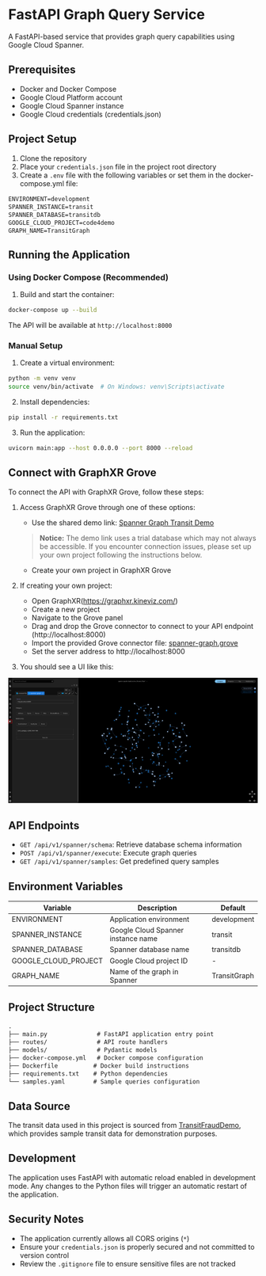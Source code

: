 # FastAPI Graph Query Service

A FastAPI-based service that provides graph query capabilities using Google Cloud Spanner.

## Prerequisites

- Docker and Docker Compose
- Google Cloud Platform account
- Google Cloud Spanner instance
- Google Cloud credentials (credentials.json)

## Project Setup

1. Clone the repository
2. Place your `credentials.json` file in the project root directory
3. Create a `.env` file with the following variables or set them in the docker-compose.yml file:

```
ENVIRONMENT=development
SPANNER_INSTANCE=transit
SPANNER_DATABASE=transitdb
GOOGLE_CLOUD_PROJECT=code4demo
GRAPH_NAME=TransitGraph
```


## Running the Application

### Using Docker Compose (Recommended)

1. Build and start the container:
```bash
docker-compose up --build
```

The API will be available at `http://localhost:8000`

### Manual Setup

1. Create a virtual environment:
```bash
python -m venv venv
source venv/bin/activate  # On Windows: venv\Scripts\activate
```

2. Install dependencies:
```bash
pip install -r requirements.txt
```

3. Run the application:
```bash
uvicorn main:app --host 0.0.0.0 --port 8000 --reload
```

## Connect with GraphXR Grove

To connect the API with GraphXR Grove, follow these steps:

1. Access GraphXR Grove through one of these options:
   - Use the shared demo link: [Spanner Graph Transit Demo](https://graphxr.kineviz.com/share/677ce4fc63df25e71340f471/spanner-graph-transit-demo?userID=5c020fe520f1ed00216552c3&groveProjectId=677ce4fc63df25e71340f471&groveFileKey=spanner-graph&groveVersion=0&groveFullscreen=true&groveReadonly=true&groveBlockMode=hide)
   > **Notice:** The demo link uses a trial database which may not always be accessible. If you encounter connection issues, please set up your own project following the instructions below.
   - Create your own project in GraphXR Grove

2. If creating your own project:
   - Open GraphXR(https://graphxr.kineviz.com/)
   - Create a new project
   - Navigate to the Grove panel
   - Drag and drop the Grove connector to connect to your API endpoint (http://localhost:8000)
   - Import the provided Grove connector file: [spanner-graph.grove](https://github.com/Kineviz/spannergraph-graphxr-api/blob/master/spanner-graph.grove)
   - Set the server address to http://localhost:8000

3. You should see a UI like this:

![Spanner Graph UI](https://github.com/Kineviz/spannergraph-graphxr-api/blob/master/images/spanner-graph.jpg?raw=true)

## API Endpoints

- `GET /api/v1/spanner/schema`: Retrieve database schema information
- `POST /api/v1/spanner/execute`: Execute graph queries
- `GET /api/v1/spanner/samples`: Get predefined query samples
## Environment Variables

| Variable | Description | Default |
|----------|-------------|---------|
| ENVIRONMENT | Application environment | development |
| SPANNER_INSTANCE | Google Cloud Spanner instance name | transit |
| SPANNER_DATABASE | Spanner database name | transitdb |
| GOOGLE_CLOUD_PROJECT | Google Cloud project ID | - |
| GRAPH_NAME | Name of the graph in Spanner | TransitGraph |

## Project Structure

```
.
├── main.py              # FastAPI application entry point
├── routes/              # API route handlers
├── models/              # Pydantic models
├── docker-compose.yml   # Docker compose configuration
├── Dockerfile          # Docker build instructions
├── requirements.txt    # Python dependencies
└── samples.yaml        # Sample queries configuration
```
## Data Source

The transit data used in this project is sourced from [TransitFraudDemo](https://github.com/maguec/TransitFraudDemo), which provides sample transit data for demonstration purposes.




## Development

The application uses FastAPI with automatic reload enabled in development mode. Any changes to the Python files will trigger an automatic restart of the application.

## Security Notes

- The application currently allows all CORS origins (`*`)
- Ensure your `credentials.json` is properly secured and not committed to version control
- Review the `.gitignore` file to ensure sensitive files are not tracked
